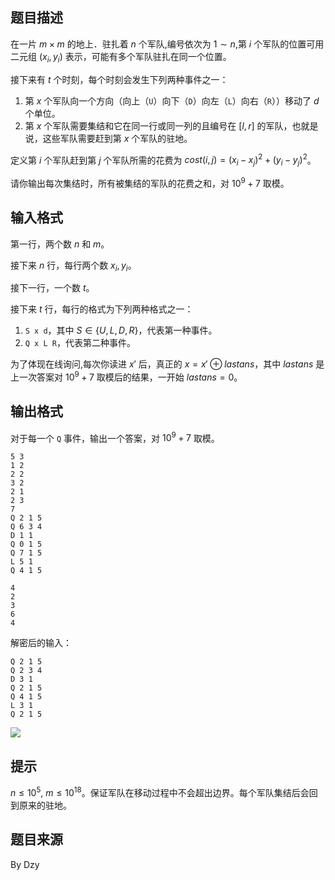 ## 题目描述

在一片 $m \times m$ 的地上．驻扎着 $n$ 个军队,编号依次为 $1 \sim n$,第 $i$ 个军队的位置可用二元组 $(x_i,y_i)$ 表示，可能有多个军队驻扎在同一个位置。

接下来有 $t$ 个时刻，每个时刻会发生下列两种事件之一：

1. 第 $x$ 个军队向一个方向（向上（`U`）向下（`D`）向左（`L`）向右（`R`））移动了 $d$ 个单位。
2. 第 $x$ 个军队需要集结和它在同一行或同一列的且编号在 $[l,r]$ 的军队，也就是说，这些军队需要赶到第 $x$ 个军队的驻地。

定义第 $i$ 个军队赶到第 $j$ 个军队所需的花费为 $cost(i,j)=(x_i-x_j)^2+(y_i-y_j)^2$。

请你输出每次集结时，所有被集结的军队的花费之和，对 $10^9+7$ 取模。

## 输入格式

第一行，两个数 $n$ 和 $m$。

接下来 $n$ 行，每行两个数 $x_i,y_i$。

接下一行，一个数 $t$。

接下来 $t$ 行，每行的格式为下列两种格式之一：

1. `S x d`，其中 $S \in \{U,L,D,R\}$，代表第一种事件。
2. `Q x L R`，代表第二种事件。

为了体现在线询问,每次你读进 $x'$ 后，真正的 $x = x' \oplus lastans$，其中 $lastans$ 是上一次答案对 $10^9+7$ 取模后的结果，一开始 $lastans=0$。

## 输出格式

对于每一个 `Q` 事件，输出一个答案，对 $10^9+7$ 取模。

```input1
5 3
1 2
2 2
3 2
2 1
2 3
7
Q 2 1 5
Q 6 3 4
D 1 1
Q 0 1 5
Q 7 1 5
L 5 1
Q 4 1 5
```
```output1
4
2
3
6
4
```

解密后的输入：

```plain
Q 2 1 5
Q 2 3 4
D 3 1
Q 2 1 5
Q 4 1 5
L 3 1
Q 2 1 5
```

![](file://pic1.jpg)

## 提示

$n \le 10^5,~m \le 10^{18}$。保证军队在移动过程中不会超出边界。每个军队集结后会回到原来的驻地。

## 题目来源

By Dzy
